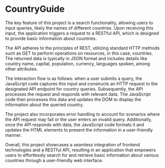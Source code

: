 # CountryGuide


The key feature of this project is a search functionality, allowing users to input queries, likely the names of different countries. Upon receiving this input, the application triggers a request to a RESTful API, which is designed to provide basic information about countries.

The API adheres to the principles of REST, utilizing standard HTTP methods such as GET to perform operations on resources, in this case, countries. The returned data is typically in JSON format and includes details like country name, capital, population, currency, languages spoken, among other attributes.

The interaction flow is as follows: when a user submits a query, the JavaScript code captures this input and constructs an HTTP request to the designated API endpoint for country queries. Subsequently, the API processes the request and responds with relevant data. The JavaScript code then processes this data and updates the DOM to display the information about the queried country.

The project also incorporates error handling to account for scenarios where the API request may fail or the user enters an invalid query. Additionally, once the API responds with data, the JavaScript code formats it and updates the HTML elements to present the information in a user-friendly manner.

Overall, this project showcases a seamless integration of frontend technologies and a RESTful API, resulting in an application that empowers users to effortlessly search for and retrieve basic information about various countries through a user-friendly web interface.
